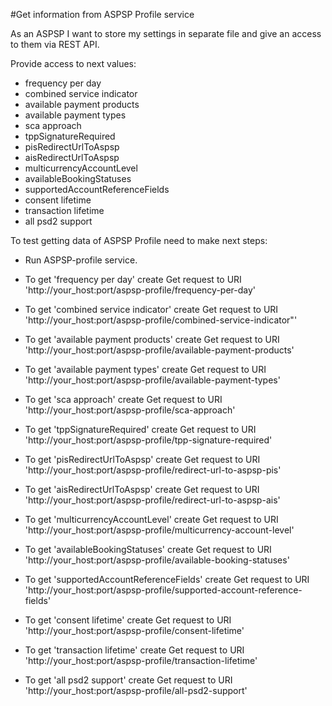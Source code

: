#Get information from ASPSP Profile service

As an ASPSP I want to store my settings in separate file and give an access to them via REST API.

Provide access to next values:
 - frequency per day
 - combined service indicator
 - available payment products
 - available payment types
 - sca approach
 - tppSignatureRequired
 - pisRedirectUrlToAspsp
 - aisRedirectUrlToAspsp
 - multicurrencyAccountLevel
 - availableBookingStatuses
 - supportedAccountReferenceFields
 - consent lifetime
 - transaction lifetime
 - all psd2 support
 
 To test getting data of ASPSP Profile need to make next steps:
 
 * Run ASPSP-profile service.
 
 * To get 'frequency per day' create Get request to URI 'http://your_host:port/aspsp-profile/frequency-per-day'  
 
 * To get 'combined service indicator' create Get request to URI 'http://your_host:port/aspsp-profile/combined-service-indicator"'
 
 * To get 'available payment products' create Get request to URI 'http://your_host:port/aspsp-profile/available-payment-products'
 
 * To get 'available payment types' create Get request to URI 'http://your_host:port/aspsp-profile/available-payment-types'
  
 * To get 'sca approach' create Get request to URI 'http://your_host:port/aspsp-profile/sca-approach'
 
 * To get 'tppSignatureRequired' create Get request to URI 'http://your_host:port/aspsp-profile/tpp-signature-required'

 * To get 'pisRedirectUrlToAspsp' create Get request to URI 'http://your_host:port/aspsp-profile/redirect-url-to-aspsp-pis'

 * To get 'aisRedirectUrlToAspsp' create Get request to URI 'http://your_host:port/aspsp-profile/redirect-url-to-aspsp-ais'
 
 * To get 'multicurrencyAccountLevel' create Get request to URI 'http://your_host:port/aspsp-profile/multicurrency-account-level'

 * To get 'availableBookingStatuses' create Get request to URI 'http://your_host:port/aspsp-profile/available-booking-statuses'

 * To get 'supportedAccountReferenceFields' create Get request to URI 'http://your_host:port/aspsp-profile/supported-account-reference-fields'

 * To get 'consent lifetime' create Get request to URI 'http://your_host:port/aspsp-profile/consent-lifetime'
 
 * To get 'transaction lifetime' create Get request to URI 'http://your_host:port/aspsp-profile/transaction-lifetime'
 
 * To get 'all psd2 support' create Get request to URI 'http://your_host:port/aspsp-profile/all-psd2-support'

